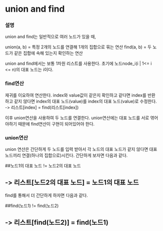 # union and find 

### 설명
union and find는 일반적으로 여러 노드가 있을 때,

union(a, b) = 특정 2개의 노드를 연결해 1개의 집합으로 묶는 연산
find(a, b) = 두 노드가 같은 집합에 속해 있는지 확인하는 연산

union and find에서는 보통 1차원 리스트를 사용한다.
초기에 노드node_i(i | 1<= i <= n)의 대표 노드는 i이다.

### find연산
재귀를 이요하여 연산한다.
index와 value값이 같은지 확인하고
같다면 index를 반환하고
같지 않다면 index의 대표 노드(value)를 index의 대표 노드(value)로 수정한다. -> 리스트[index] = find(리스트[index])

이후 union연산을 사용하여 두 노드를 연결한다.
union연산에는 대표 노드를 서로 엮어야하기 때문에 find연산이 구현이 되어있어야 한다.

### union연산
union 연산은 간단하게 두 노드를 입력 받아서 각 노드의 대표 노드가 같지 않다면 대표 노드끼리 연결(하나의 집합으로)시킨다.
간단하게 보자면 다음과 같다.

##노드1의 대표 노드 != 노드2의 대표 노드
##  -> 리스트[노드2의 대표 노드] = 노드1의 대표 노드

find를 통해서 더 간단하게 하자면 다음과 같다.

##find(노드1) != find(노드2)
##  -> 리스트[find(노드2)] = find(노드1)
